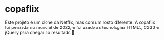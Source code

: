 # copaflix
Este projeto é um clone da Netflix, mas com um rosto diferente. A copaflix foi pensada no mundial de 2022, e foi usado as tecnologias HTML5, CSS3 e jQuery para chegar ao resultado.:rocket:
